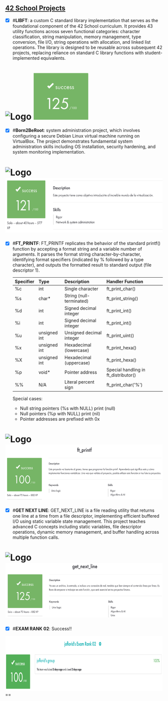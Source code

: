## <u>42 School Projects</u>

- [X] #**LIBFT**: a custom C standard library implementation that serves as the foundational component of the 42 School curriculum. It provides 43 utility functions across seven functional categories: character classification, string manipulation, memory management, type conversion, file I/O, string operations with allocation, and linked list operations. The library is designed to be reusable across subsequent 42 projects, replacing reliance on standard C library functions with student-implemented equivalents.

<img src="https://github.com/arlotetxu/42_Badges/blob/main/libft_bonus.webp" alt="Logo" height="175"/> <img src="libft/libft_mark.png" alt="Logo" width="175"/>
==

- [X] #**Born2BeRoot**: system administration project, which involves configuring a secure Debian Linux virtual machine running on VirtualBox. The project demonstrates fundamental system administration skills including OS installation, security hardening, and system monitoring implementation.

<img src="https://github.com/arlotetxu/42_Badges/blob/main/born2beroot_bonus.webp" alt="Logo" height="175"/> <img src="born2beroot/born2beroot_mark.png" alt="Logo" height="175"/>
==

- [X] #**FT_PRINTF**: FT_PRINTF replicates the behavior of the standard printf() function by accepting a format string and a variable number of arguments. It parses the format string character-by-character, identifying format specifiers (indicated by % followed by a type character), and outputs the formatted result to standard output (file descriptor 1).

  | Specifier | Type         | Description              | Handler Function                     |   |
  |-----------|--------------|--------------------------|--------------------------------------|---|
  | %c        | int          | Single character         | ft_print_char()                      |   |
  | %s        | char*        | String (null-terminated) | ft_print_string()                    |   |
  | %d        | int          | Signed decimal integer   | ft_print_int()                       |   |
  | %i        | int          | Signed decimal integer   | ft_print_int()                       |   |
  | %u        | unsigned int | Unsigned decimal integer | ft_print_uint()                      |   |
  | %x        | unsigned int | Hexadecimal (lowercase)  | ft_print_hexa()                      |   |
  | %X        | unsigned int | Hexadecimal (uppercase)  | ft_print_hexa()                      |   |
  | %p        | void*        | Pointer address          | Special handling in ft_distributor() |   |
  | %%        | N/A          | Literal percent sign     | ft_print_char('%')                   |   |

  Special cases:

  - Null string pointers (%s with NULL) print (null)
  - Null pointers (%p with NULL) print (nil)
  - Pointer addresses are prefixed with 0x

<img src="https://github.com/arlotetxu/42_Badges/blob/main/ft_printf.webp" alt="Logo" height="175"/> <img src="ft_printf/ft_printf_mark.png" alt="Logo" height="175"/>
==

- [X] #**GET NEXT LINE**: GET_NEXT_LINE is a file reading utility that returns one line at a time from a file descriptor, implementing efficient buffered I/O using static variable state management. This project teaches advanced C concepts including static variables, file descriptor operations, dynamic memory management, and buffer handling across multiple function calls.

<img src="https://github.com/arlotetxu/42_Badges/blob/main/get_next_line_bonus_max.webp" alt="Logo" height="175"/> <img src="get_next_line/get_next_line_mark.png" alt="Logo" height="175"/>
==

- [X] #**EXAM RANK 02**: Success!!

<img src="exams/Exam_Rank02_mark.png" height="175"/>
==
